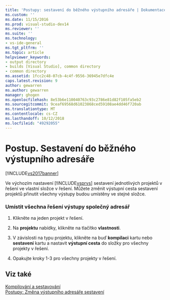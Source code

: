 ```yaml
---
title: 'Postupy: sestavení do běžného výstupního adresáře | Dokumentace Microsoftu'
ms.custom: ''
ms.date: 11/15/2016
ms.prod: visual-studio-dev14
ms.reviewer: ''
ms.suite: ''
ms.technology:
- vs-ide-general
ms.tgt_pltfrm: ''
ms.topic: article
helpviewer_keywords:
- output directory
- builds [Visual Studio], common directory
- common directory
ms.assetid: 1fcc2c48-07cb-4c4f-9556-36945e7dfc4e
caps.latest.revision: 9
author: gewarren
ms.author: gewarren
manager: ghogen
ms.openlocfilehash: 8e53b6e110040763c93c2786e81d82f105fa5eb2
ms.sourcegitcommit: 9ceaf69568d61023868ced59108ae4dd46f720ab
ms.translationtype: MT
ms.contentlocale: cs-CZ
ms.lasthandoff: 10/12/2018
ms.locfileid: "49292055"
---
```

# <a name="how-to-build-to-a-common-output-directory"></a>Postup. Sestavení do běžného výstupního adresáře
[!INCLUDE[vs2017banner](../includes/vs2017banner.md)]

Ve výchozím nastavení [!INCLUDE[vsprvs](../includes/vsprvs-md.md)] sestavení jednotlivých projektů v řešení ve vlastní složce v řešení. Můžete změnit výstupní cesta sestavení projektů přinutit všechny výstupy budou umístěny ve stejné složce.  
  
### <a name="to-place-all-solution-outputs-in-a-common-directory"></a>Umístit všechna řešení výstupy společný adresář  
  
1.  Klikněte na jeden projekt v řešení.  
  
2.  Na **projektu** nabídky, klikněte na tlačítko **vlastnosti**.  
  
3.  V závislosti na typu projektu, klikněte na buď **kompilaci** kartu nebo **sestavení** kartu a nastavit **výstupní cesta** do složky pro všechny projekty v řešení.  
  
4.  Opakujte kroky 1-3 pro všechny projekty v řešení.  
  
## <a name="see-also"></a>Viz také  
 [Kompilování a sestavování](../ide/compiling-and-building-in-visual-studio.md)   
 [Postupy: Změna výstupního adresáře sestavení](../ide/how-to-change-the-build-output-directory.md)



